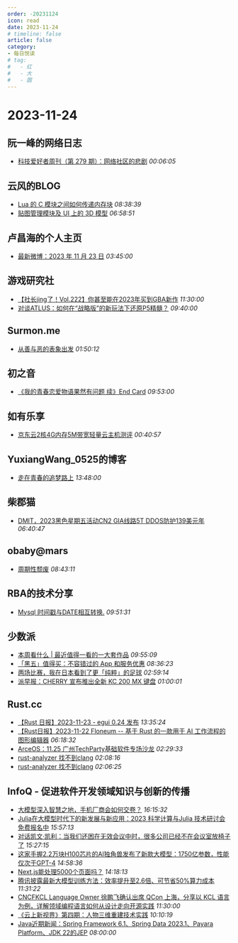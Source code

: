 ```yaml
---
order: -20231124
icon: read
date: 2023-11-24
# timeline: false
article: false
category:
- 每日悦读
# tag:
#   - 红
#   - 大
#   - 圆
---
```


# 2023-11-24 
## 阮一峰的网络日志<span></span>
* [科技爱好者周刊（第 279 期）：网络社区的悲剧](http://www.ruanyifeng.com/blog/2023/11/weekly-issue-279.html) *00:06:05* 
## 云风的BLOG<span></span>
* [Lua 的 C 模块之间如何传递内存块](https://blog.codingnow.com/2023/11/lua_c_memory.html) *08:38:39* 
* [贴图管理模块及 UI 上的 3D 模型](https://blog.codingnow.com/2023/11/3dmodel_in_ui.html) *06:58:51* 
## 卢昌海的个人主页<span></span>
* [最新微博：2023 年 11 月 23 日](https://www.changhai.org/articles/miscellaneous/blog/202311.php#latest) *03:45:00* 
## 游戏研究社<span></span>
* [【社长jing了！Vol.222】你甚至能在2023年买到GBA新作](https://www.yystv.cn/p/11360) *11:30:00* 
* [对谈ATLUS：如何在“战略版”的新玩法下还原P5精髓？](https://www.yystv.cn/p/11362) *09:40:00* 
## Surmon.me<span></span>
* [从善与恶的表象出发](https://surmon.me/article/257) *01:50:12* 
## 初之音<span></span>
* [《我的青春恋爱物语果然有问题 续》End Card](https://www.himiku.com/archives/oregairu-zoku-endcard.html) *09:53:00* 
## 如有乐享<span></span>
* [京东云2核4G内存5M带宽轻量云主机测评](https://51.ruyo.net/18543.html) *00:40:57* 
## YuxiangWang_0525的博客<span></span>
* [走在青春的追梦路上](https://blog.yuxiangwang0525.com/archives/95/) *13:48:00* 
## 柴郡猫<span></span>
* [DMIT，2023黑色星期五活动CN2 GIA线路5T DDOS防护139美元年](https://www.cheshirex.com/7964.html) *06:40:47* 
## obaby@mars<span></span>
* [周期性颓废](https://h4ck.org.cn/2023/11/14571) *08:43:11* 
## RBA的技术分享<span></span>
* [Mysql 时间戳与DATE相互转换.](https://www.firfor.cn/articles/2021/11/21/1637492431294.html) *09:51:31* 
## 少数派<span></span>
* [本周看什么 | 最近值得一看的一大套作品](https://sspai.com/post/84612) *09:55:09* 
* [「黑五」值得买：不容错过的 App 和服务优惠](https://sspai.com/post/84611) *08:36:23* 
* [两场比赛，我在日本看到了更「纯粹」的足球](https://sspai.com/post/84503) *02:59:14* 
* [派早报：CHERRY 宣布推出全新 KC 200 MX 键盘](https://sspai.com/post/84599) *01:00:01* 
## Rust.cc<span></span>
* [【Rust 日报】2023-11-23 - egui 0.24 发布](https://rustcc.cn/article?id=8ba98036-e2fb-41cf-9dad-7cd874c397c4) *13:35:24* 
* [【Rust日报】2023-11-22 Floneum -- 基于 Rust 的一款用于 AI 工作流程的图形编辑器](https://rustcc.cn/article?id=a074a28d-68a6-4429-aa5b-720ac27c7212) *06:18:32* 
* [ArceOS：11.25 广州TechParty基础软件专场沙龙](https://rustcc.cn/article?id=6be12e9b-839f-41c6-940d-fa4d89b02664) *02:29:33* 
* [rust-analyzer 找不到clang](https://rustcc.cn/article?id=773daf39-97b8-4ca0-be26-3f5ded69613c) *02:08:16* 
* [rust-analyzer 找不到clang](https://rustcc.cn/article?id=6831ffe2-e65e-4094-9285-bf6997f1c58e) *02:06:25* 
## InfoQ - 促进软件开发领域知识与创新的传播<span></span>
* [大模型深入智慧之地，手机厂商会如何交卷？](https://www.infoq.cn/article/s0y4orJmabSBw0uotrK5?utm_source=rss&utm_medium=article) *16:15:32* 
* [Julia在大模型时代下的新发展与新应用：2023 科学计算与Julia 技术研讨会免费报名中](https://www.infoq.cn/article/jhQlKslkhzbhJPXlU6Ej?utm_source=rss&utm_medium=article) *15:57:13* 
* [对话凯文·凯利：当我们还困在无效会议中时，很多公司已经不在会议室放椅子了](https://www.infoq.cn/article/ruyQDk6iC0hU6FBwrpb4?utm_source=rss&utm_medium=article) *15:27:15* 
* [这家手握2.2万块H100芯片的AI独角兽发布了新款大模型：1750亿参数，性能仅次于GPT-4](https://www.infoq.cn/article/5KVxUWu9FzZrbXWl3M61?utm_source=rss&utm_medium=article) *14:58:36* 
* [Next.js能处理5000个页面吗？](https://www.infoq.cn/article/C0yaGBxYYo41YdK0eStC?utm_source=rss&utm_medium=article) *14:18:13* 
* [腾讯披露最新大模型训练方法：效率提升至2.6倍、可节省50%算力成本](https://www.infoq.cn/article/lyZBJBqiu4CfELMpAFYT?utm_source=rss&utm_medium=article) *11:31:22* 
* [CNCFKCL Language Owner 徐鹏飞确认出席 QCon 上海，分享以 KCL 语言为例，详解领域编程语言如何从设计走向开源实践](https://www.infoq.cn/article/DElZ9ETE4AVR7Obt8BVH?utm_source=rss&utm_medium=article) *11:30:00* 
* [《云上新视界》第四期：人物三维重建技术实践](https://www.infoq.cn/video/hpBRLrtkByMx8C0yNg60?utm_source=rss&utm_medium=article) *10:10:19* 
* [Java近期新闻：Spring Framework 6.1、Spring Data 2023.1、Payara Platform、JDK 22的JEP](https://www.infoq.cn/article/qKKB4jQcVN6MKelPBQPN?utm_source=rss&utm_medium=article) *08:00:00* 
